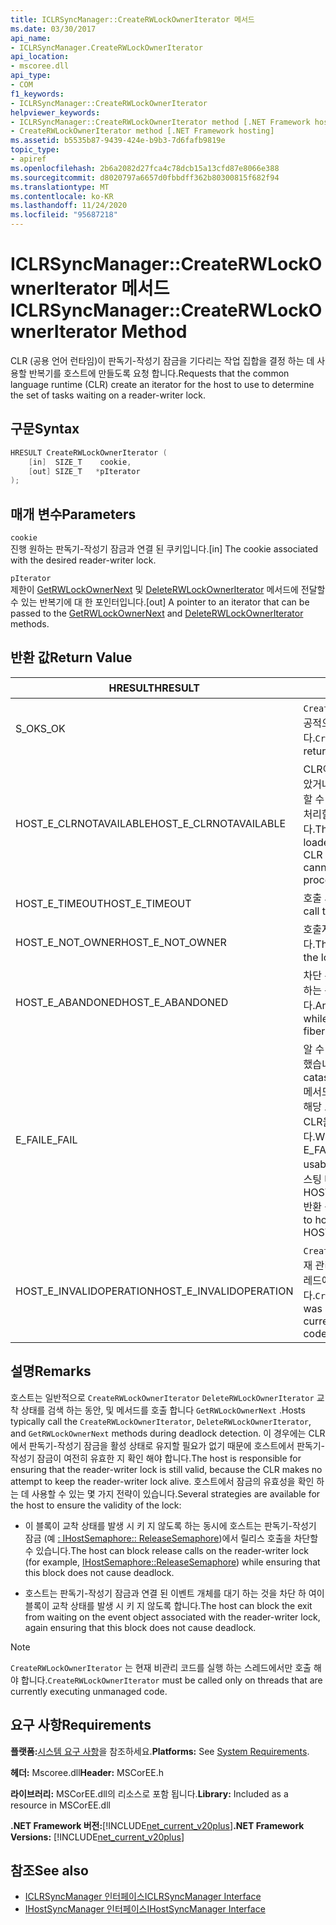 ```yaml
---
title: ICLRSyncManager::CreateRWLockOwnerIterator 메서드
ms.date: 03/30/2017
api_name:
- ICLRSyncManager.CreateRWLockOwnerIterator
api_location:
- mscoree.dll
api_type:
- COM
f1_keywords:
- ICLRSyncManager::CreateRWLockOwnerIterator
helpviewer_keywords:
- ICLRSyncManager::CreateRWLockOwnerIterator method [.NET Framework hosting]
- CreateRWLockOwnerIterator method [.NET Framework hosting]
ms.assetid: b5535b87-9439-424e-b9b3-7d6fafb9819e
topic_type:
- apiref
ms.openlocfilehash: 2b6a2082d27fca4c78dcb15a13cfd87e8066e388
ms.sourcegitcommit: d8020797a6657d0fbbdff362b80300815f682f94
ms.translationtype: MT
ms.contentlocale: ko-KR
ms.lasthandoff: 11/24/2020
ms.locfileid: "95687218"
---
```

# <a name="iclrsyncmanagercreaterwlockowneriterator-method"></a><span data-ttu-id="8bd18-102">ICLRSyncManager::CreateRWLockOwnerIterator 메서드</span><span class="sxs-lookup"><span data-stu-id="8bd18-102">ICLRSyncManager::CreateRWLockOwnerIterator Method</span></span>

<span data-ttu-id="8bd18-103">CLR (공용 언어 런타임)이 판독기-작성기 잠금을 기다리는 작업 집합을 결정 하는 데 사용할 반복기를 호스트에 만들도록 요청 합니다.</span><span class="sxs-lookup"><span data-stu-id="8bd18-103">Requests that the common language runtime (CLR) create an iterator for the host to use to determine the set of tasks waiting on a reader-writer lock.</span></span>  
  
## <a name="syntax"></a><span data-ttu-id="8bd18-104">구문</span><span class="sxs-lookup"><span data-stu-id="8bd18-104">Syntax</span></span>  
  
```cpp  
HRESULT CreateRWLockOwnerIterator (  
    [in]  SIZE_T    cookie,  
    [out] SIZE_T   *pIterator  
);  
```  
  
## <a name="parameters"></a><span data-ttu-id="8bd18-105">매개 변수</span><span class="sxs-lookup"><span data-stu-id="8bd18-105">Parameters</span></span>  

 `cookie`  
 <span data-ttu-id="8bd18-106">진행 원하는 판독기-작성기 잠금과 연결 된 쿠키입니다.</span><span class="sxs-lookup"><span data-stu-id="8bd18-106">[in] The cookie associated with the desired reader-writer lock.</span></span>  
  
 `pIterator`  
 <span data-ttu-id="8bd18-107">제한이 [GetRWLockOwnerNext](iclrsyncmanager-getrwlockownernext-method.md) 및 [DeleteRWLockOwnerIterator](iclrsyncmanager-deleterwlockowneriterator-method.md) 메서드에 전달할 수 있는 반복기에 대 한 포인터입니다.</span><span class="sxs-lookup"><span data-stu-id="8bd18-107">[out] A pointer to an iterator that can be passed to the [GetRWLockOwnerNext](iclrsyncmanager-getrwlockownernext-method.md) and [DeleteRWLockOwnerIterator](iclrsyncmanager-deleterwlockowneriterator-method.md) methods.</span></span>  
  
## <a name="return-value"></a><span data-ttu-id="8bd18-108">반환 값</span><span class="sxs-lookup"><span data-stu-id="8bd18-108">Return Value</span></span>  
  
|<span data-ttu-id="8bd18-109">HRESULT</span><span class="sxs-lookup"><span data-stu-id="8bd18-109">HRESULT</span></span>|<span data-ttu-id="8bd18-110">설명</span><span class="sxs-lookup"><span data-stu-id="8bd18-110">Description</span></span>|  
|-------------|-----------------|  
|<span data-ttu-id="8bd18-111">S_OK</span><span class="sxs-lookup"><span data-stu-id="8bd18-111">S_OK</span></span>|<span data-ttu-id="8bd18-112">`CreateRWLockOwnerIterator` 성공적으로 반환 되었습니다.</span><span class="sxs-lookup"><span data-stu-id="8bd18-112">`CreateRWLockOwnerIterator` returned successfully.</span></span>|  
|<span data-ttu-id="8bd18-113">HOST_E_CLRNOTAVAILABLE</span><span class="sxs-lookup"><span data-stu-id="8bd18-113">HOST_E_CLRNOTAVAILABLE</span></span>|<span data-ttu-id="8bd18-114">CLR이 프로세스에 로드 되지 않았거나 CLR이 관리 코드를 실행할 수 없거나 호출을 성공적으로 처리할 수 없는 상태에 있습니다.</span><span class="sxs-lookup"><span data-stu-id="8bd18-114">The CLR has not been loaded into a process, or the CLR is in a state in which it cannot run managed code or process the call successfully.</span></span>|  
|<span data-ttu-id="8bd18-115">HOST_E_TIMEOUT</span><span class="sxs-lookup"><span data-stu-id="8bd18-115">HOST_E_TIMEOUT</span></span>|<span data-ttu-id="8bd18-116">호출 시간이 초과 되었습니다.</span><span class="sxs-lookup"><span data-stu-id="8bd18-116">The call timed out.</span></span>|  
|<span data-ttu-id="8bd18-117">HOST_E_NOT_OWNER</span><span class="sxs-lookup"><span data-stu-id="8bd18-117">HOST_E_NOT_OWNER</span></span>|<span data-ttu-id="8bd18-118">호출자가 잠금을 소유 하지 않습니다.</span><span class="sxs-lookup"><span data-stu-id="8bd18-118">The caller does not own the lock.</span></span>|  
|<span data-ttu-id="8bd18-119">HOST_E_ABANDONED</span><span class="sxs-lookup"><span data-stu-id="8bd18-119">HOST_E_ABANDONED</span></span>|<span data-ttu-id="8bd18-120">차단 된 스레드나 파이버에서 대기 하는 동안 이벤트를 취소 했습니다.</span><span class="sxs-lookup"><span data-stu-id="8bd18-120">An event was canceled while a blocked thread or fiber was waiting on it.</span></span>|  
|<span data-ttu-id="8bd18-121">E_FAIL</span><span class="sxs-lookup"><span data-stu-id="8bd18-121">E_FAIL</span></span>|<span data-ttu-id="8bd18-122">알 수 없는 치명적인 오류가 발생 했습니다.</span><span class="sxs-lookup"><span data-stu-id="8bd18-122">An unknown catastrophic failure occurred.</span></span> <span data-ttu-id="8bd18-123">메서드가 E_FAIL 반환 하는 경우 해당 프로세스 내에서 더 이상 CLR을 사용할 수 없습니다.</span><span class="sxs-lookup"><span data-stu-id="8bd18-123">When a method returns E_FAIL, the CLR is no longer usable within the process.</span></span> <span data-ttu-id="8bd18-124">호스팅 메서드를 이후에 호출 하면 HOST_E_CLRNOTAVAILABLE 반환 됩니다.</span><span class="sxs-lookup"><span data-stu-id="8bd18-124">Subsequent calls to hosting methods return HOST_E_CLRNOTAVAILABLE.</span></span>|  
|<span data-ttu-id="8bd18-125">HOST_E_INVALIDOPERATION</span><span class="sxs-lookup"><span data-stu-id="8bd18-125">HOST_E_INVALIDOPERATION</span></span>|<span data-ttu-id="8bd18-126">`CreateRWLockOwnerIterator` 현재 관리 코드를 실행 하 고 있는 스레드에서를 호출 했습니다.</span><span class="sxs-lookup"><span data-stu-id="8bd18-126">`CreateRWLockOwnerIterator` was called on a thread that is currently running managed code.</span></span>|  
  
## <a name="remarks"></a><span data-ttu-id="8bd18-127">설명</span><span class="sxs-lookup"><span data-stu-id="8bd18-127">Remarks</span></span>  

 <span data-ttu-id="8bd18-128">호스트는 일반적으로 `CreateRWLockOwnerIterator` `DeleteRWLockOwnerIterator` 교착 상태를 검색 하는 동안, 및 메서드를 호출 합니다 `GetRWLockOwnerNext` .</span><span class="sxs-lookup"><span data-stu-id="8bd18-128">Hosts typically call the `CreateRWLockOwnerIterator`, `DeleteRWLockOwnerIterator`, and `GetRWLockOwnerNext` methods during deadlock detection.</span></span> <span data-ttu-id="8bd18-129">이 경우에는 CLR에서 판독기-작성기 잠금을 활성 상태로 유지할 필요가 없기 때문에 호스트에서 판독기-작성기 잠금이 여전히 유효한 지 확인 해야 합니다.</span><span class="sxs-lookup"><span data-stu-id="8bd18-129">The host is responsible for ensuring that the reader-writer lock is still valid, because the CLR makes no attempt to keep the reader-writer lock alive.</span></span> <span data-ttu-id="8bd18-130">호스트에서 잠금의 유효성을 확인 하는 데 사용할 수 있는 몇 가지 전략이 있습니다.</span><span class="sxs-lookup"><span data-stu-id="8bd18-130">Several strategies are available for the host to ensure the validity of the lock:</span></span>  
  
- <span data-ttu-id="8bd18-131">이 블록이 교착 상태를 발생 시 키 지 않도록 하는 동시에 호스트는 판독기-작성기 잠금 (예 [: IHostSemaphore:: ReleaseSemaphore](ihostsemaphore-releasesemaphore-method.md))에서 릴리스 호출을 차단할 수 있습니다.</span><span class="sxs-lookup"><span data-stu-id="8bd18-131">The host can block release calls on the reader-writer lock (for example, [IHostSemaphore::ReleaseSemaphore](ihostsemaphore-releasesemaphore-method.md)) while ensuring that this block does not cause deadlock.</span></span>  
  
- <span data-ttu-id="8bd18-132">호스트는 판독기-작성기 잠금과 연결 된 이벤트 개체를 대기 하는 것을 차단 하 여이 블록이 교착 상태를 발생 시 키 지 않도록 합니다.</span><span class="sxs-lookup"><span data-stu-id="8bd18-132">The host can block the exit from waiting on the event object associated with the reader-writer lock, again ensuring that this block does not cause deadlock.</span></span>  
  
> [!NOTE]
> <span data-ttu-id="8bd18-133">`CreateRWLockOwnerIterator` 는 현재 비관리 코드를 실행 하는 스레드에서만 호출 해야 합니다.</span><span class="sxs-lookup"><span data-stu-id="8bd18-133">`CreateRWLockOwnerIterator` must be called only on threads that are currently executing unmanaged code.</span></span>  
  
## <a name="requirements"></a><span data-ttu-id="8bd18-134">요구 사항</span><span class="sxs-lookup"><span data-stu-id="8bd18-134">Requirements</span></span>  

 <span data-ttu-id="8bd18-135">**플랫폼:**[시스템 요구 사항](../../get-started/system-requirements.md)을 참조하세요.</span><span class="sxs-lookup"><span data-stu-id="8bd18-135">**Platforms:** See [System Requirements](../../get-started/system-requirements.md).</span></span>  
  
 <span data-ttu-id="8bd18-136">**헤더:** Mscoree.dll</span><span class="sxs-lookup"><span data-stu-id="8bd18-136">**Header:** MSCorEE.h</span></span>  
  
 <span data-ttu-id="8bd18-137">**라이브러리:** MSCorEE.dll의 리소스로 포함 됩니다.</span><span class="sxs-lookup"><span data-stu-id="8bd18-137">**Library:** Included as a resource in MSCorEE.dll</span></span>  
  
 <span data-ttu-id="8bd18-138">**.NET Framework 버전:**[!INCLUDE[net_current_v20plus](../../../../includes/net-current-v20plus-md.md)]</span><span class="sxs-lookup"><span data-stu-id="8bd18-138">**.NET Framework Versions:** [!INCLUDE[net_current_v20plus](../../../../includes/net-current-v20plus-md.md)]</span></span>  
  
## <a name="see-also"></a><span data-ttu-id="8bd18-139">참조</span><span class="sxs-lookup"><span data-stu-id="8bd18-139">See also</span></span>

- [<span data-ttu-id="8bd18-140">ICLRSyncManager 인터페이스</span><span class="sxs-lookup"><span data-stu-id="8bd18-140">ICLRSyncManager Interface</span></span>](iclrsyncmanager-interface.md)
- [<span data-ttu-id="8bd18-141">IHostSyncManager 인터페이스</span><span class="sxs-lookup"><span data-stu-id="8bd18-141">IHostSyncManager Interface</span></span>](ihostsyncmanager-interface.md)
